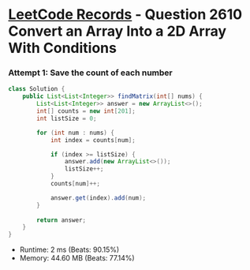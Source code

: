 # [LeetCode Records](../../README.md) - Question 2610 Convert an Array Into a 2D Array With Conditions

### Attempt 1: Save the count of each number
```java
class Solution {
    public List<List<Integer>> findMatrix(int[] nums) {
        List<List<Integer>> answer = new ArrayList<>();
        int[] counts = new int[201];
        int listSize = 0;

        for (int num : nums) {
            int index = counts[num];

            if (index >= listSize) {
                answer.add(new ArrayList<>());
                listSize++;
            }
            counts[num]++;

            answer.get(index).add(num);
        }
        
        return answer;
    }
}
```
- Runtime: 2 ms (Beats: 90.15%)
- Memory: 44.60 MB (Beats: 77.14%)

<br>
